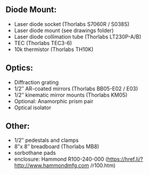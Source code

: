 ## Diode Mount:
- Laser diode socket (Thorlabs S7060R / S038S) 
- Laser diode mount (see drawings folder) 
- Laser diode collimation tube (Thorlabs LT230P-A/B) 
- TEC (Thorlabs TEC3-6) 
- 10k thermistor (Thorlabs TH10K)

## Optics:
- Diffraction grating
- 1/2″ AR-coated mirrors (Thorlabs BB05-E02 / E03) 
- 1/2″ kinematic mirror mounts (Thorlabs KM05) 
- Optional: Anamorphic prism pair 
- Optical isolator 

## Other: 
- 1/2″ pedestals and clamps
- 8″x 8″ breadboard (Thorlabs MB8)
- sorbothane pads 
- enclosure: Hammond R100-240-000 (https://href.li/?http://www.hammondmfg.com /r100.htm) 
